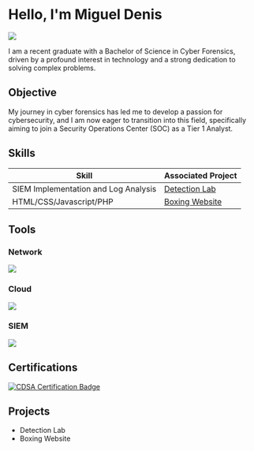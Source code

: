 # Hello, I'm Miguel Denis
<a href="https://linkedin.com"><img src="https://img.shields.io/badge/-LinkedIn-0072b1?&style=for-the-badge&logo=linkedin&logoColor=white" /></a>



I am a recent graduate with a Bachelor of Science in Cyber Forensics, driven by a profound interest in technology and a strong dedication to solving complex problems.

## Objective


My journey in cyber forensics has led me to develop a passion for cybersecurity, and I am now eager to transition into this field, specifically aiming to join a Security Operations Center (SOC) as a Tier 1 Analyst.

## Skills


| Skill                                         | Associated Project         |
|-----------------------------------------------|----------------------------|
| SIEM Implementation and Log Analysis          | <a href="https://google.com">Detection Lab</a>|
| HTML/CSS/Javascript/PHP                       | <a href="https://judgemnentknight.com">Boxing Website</a>|

## Tools

### Network
<div>
    <img src="https://img.shields.io/badge/-Wireshark-1679A7?&style=for-the-badge&logo=Wireshark&logoColor=white" />
</div>

### Cloud
<div>
    <img src="https://img.shields.io/badge/-Linode-00A95C?&style=for-the-badge&logo=Linode&logoColor=white" />
</div>

### SIEM
<div>
    <img src="https://img.shields.io/badge/-Wazuh-005571?&style=for-the-badge&logo=Wazuh&logoColor=white" />
</div>

## Certifications
<div>
  <a href="https://www.credly.com/badges/84be5124-617f-4177-8b3b-ccd50bd5bc12/linked_in_profile" target="_blank">
    <img src="https://img.shields.io/badge/-CDSA-006400?&style=for-the-badge&logoColor=white" alt="CDSA Certification Badge" />
  </a>

</div>

## Projects
- Detection Lab
- Boxing Website
